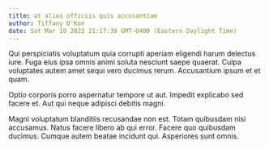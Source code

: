 ```yaml
---
title: at alias officiis quis accusantium
author: Tiffany O'Kon
date: Sat Mar 19 2022 21:17:39 GMT-0400 (Eastern Daylight Time)
---
```

Qui perspiciatis voluptatum quia corrupti aperiam eligendi harum delectus iure. Fuga eius ipsa omnis animi soluta nesciunt saepe quaerat. Culpa voluptates autem amet sequi vero ducimus rerum. Accusantium ipsum et et quam.

 Optio corporis porro aspernatur tempore ut aut. Impedit explicabo sed facere et. Aut qui neque adipisci debitis magni.

 Magni voluptatum blanditiis recusandae non est. Totam quibusdam nisi accusamus. Natus facere libero ab qui error. Facere quo quibusdam ducimus. Cumque autem beatae incidunt qui. Asperiores sunt omnis.